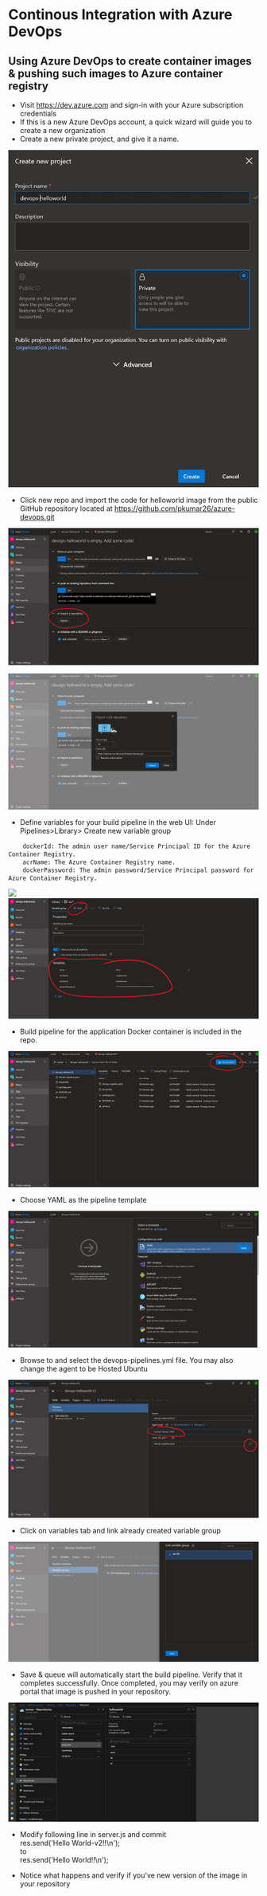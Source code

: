 
# Continous Integration with Azure DevOps

## Using Azure DevOps to create container images & pushing such images to Azure container registry
- Visit https://dev.azure.com and sign-in with your Azure subscription credentials
- If this is a new Azure DevOps account, a quick wizard will guide you to create a new organization
- Create a new private project, and give it a name.

![](images/1-newproject.jpg)
- Click new repo and import the code for helloworld image from the public GitHub repository located at https://github.com/pkumar26/azure-devops.git

![](images/2-importrepo.jpg)

![](images/3-importrepo.jpg)
- Define variables for your build pipeline in the web UI: Under Pipelines>Library> Create new variable group
>
        dockerId: The admin user name/Service Principal ID for the Azure Container Registry.
        acrName: The Azure Container Registry name.
        dockerPassword: The admin password/Service Principal password for Azure Container Registry.
![](images/7-variablegroup.jpg.jpg)
![](images/8-variables.jpg)
- Build pipeline for the application Docker container is included in the repo.

![](images/4-setupbuild.jpg)
- Choose YAML as the pipeline template

![](images/5-yaml.jpg)
- Browse to and select the devops-pipelines.yml file. You may also change the agent to be Hosted Ubuntu

![](images/6-yamlfile.jpg)

- Click on variables tab and link already created variable group

![](images/9-link.jpg)

- Save & queue will automatically start the build pipeline. Verify that it completes successfully. Once completed, you may verify on azure portal that image is pushed in your repository.

![](images/10-repos.jpg)

- Modify following line in server.js and commit\
        res.send('Hello World-v2!!\n');\
        to\
        res.send('Hello World!!\n');

- Notice what happens and verify if you've new version of the image in your repository
